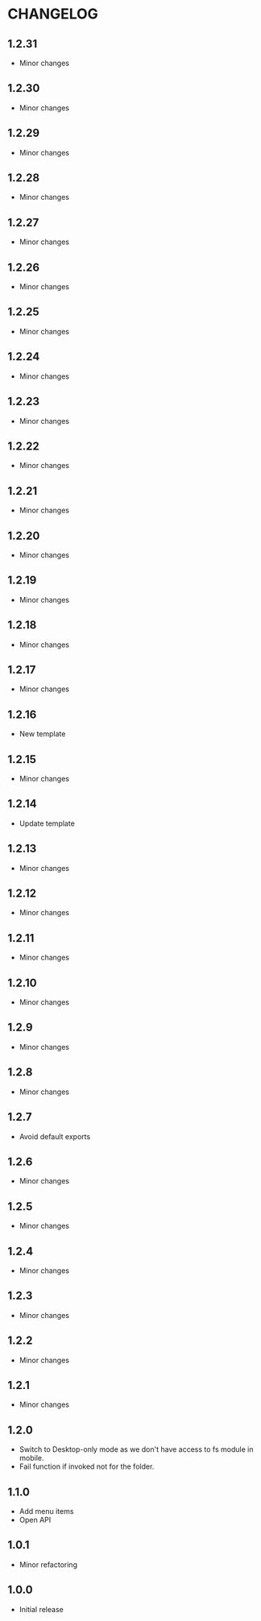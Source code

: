 # CHANGELOG

## 1.2.31

- Minor changes

## 1.2.30

- Minor changes

## 1.2.29

- Minor changes

## 1.2.28

- Minor changes

## 1.2.27

- Minor changes

## 1.2.26

- Minor changes

## 1.2.25

- Minor changes

## 1.2.24

- Minor changes

## 1.2.23

- Minor changes

## 1.2.22

- Minor changes

## 1.2.21

- Minor changes

## 1.2.20

- Minor changes

## 1.2.19

- Minor changes

## 1.2.18

- Minor changes

## 1.2.17

- Minor changes

## 1.2.16

- New template

## 1.2.15

- Minor changes

## 1.2.14

- Update template

## 1.2.13

- Minor changes

## 1.2.12

- Minor changes

## 1.2.11

- Minor changes

## 1.2.10

- Minor changes

## 1.2.9

- Minor changes

## 1.2.8

- Minor changes

## 1.2.7

- Avoid default exports

## 1.2.6

- Minor changes

## 1.2.5

- Minor changes

## 1.2.4

- Minor changes

## 1.2.3

- Minor changes

## 1.2.2

- Minor changes

## 1.2.1

- Minor changes

## 1.2.0

- Switch to Desktop-only mode as we don't have access to fs module in mobile.
- Fail function if invoked not for the folder.

## 1.1.0

- Add menu items
- Open API

## 1.0.1

- Minor refactoring

## 1.0.0

- Initial release
